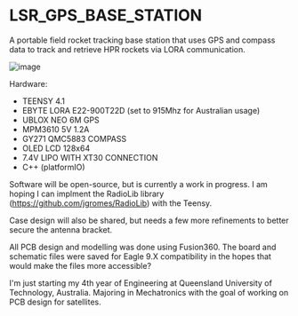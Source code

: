 # LSR_GPS_BASE_STATION

A portable field rocket tracking base station that uses GPS and compass data to track and retrieve HPR rockets via LORA communication.

![image](https://user-images.githubusercontent.com/70121687/161655242-17823f1e-89f4-4d46-a6a2-5ff1fd24670a.png)

Hardware:

* TEENSY 4.1
* EBYTE LORA E22-900T22D (set to 915Mhz for Australian usage)
* UBLOX NEO 6M GPS
* MPM3610 5V 1.2A
* GY271 QMC5883 COMPASS
* OLED LCD 128x64
* 7.4V LIPO WITH XT30 CONNECTION
* C++ (platformIO)

Software will be open-source, but is currently a work in progress. I am hoping I can implment the RadioLib library (https://github.com/jgromes/RadioLib) with the Teensy.

Case design will also be shared, but needs a few more refinements to better secure the antenna bracket.

All PCB design and modelling was done using Fusion360. The board and schematic files were saved for Eagle 9.X compatibility in the hopes that would make the files more accessible?

I'm just starting my 4th year of Engineering at Queensland University of Technology, Australia. Majoring in Mechatronics with the goal of working on PCB design for satellites. 
